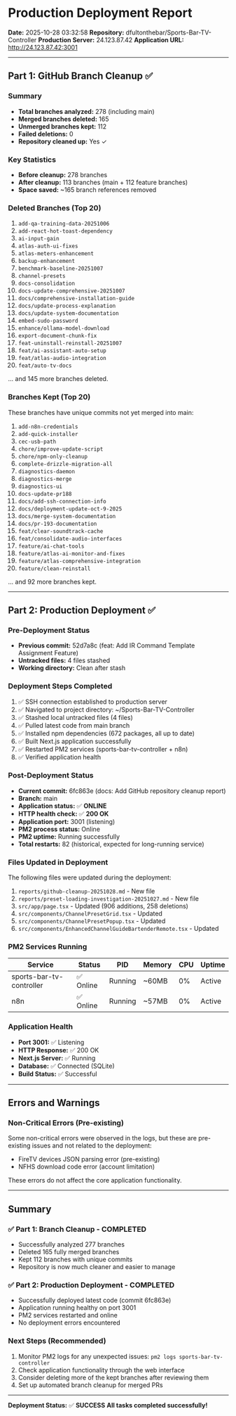 # Production Deployment Report
**Date:** 2025-10-28 03:32:58
**Repository:** dfultonthebar/Sports-Bar-TV-Controller
**Production Server:** 24.123.87.42
**Application URL:** http://24.123.87.42:3001

---

## Part 1: GitHub Branch Cleanup ✅

### Summary
- **Total branches analyzed:** 278 (including main)
- **Merged branches deleted:** 165
- **Unmerged branches kept:** 112
- **Failed deletions:** 0
- **Repository cleaned up:** Yes ✓

### Key Statistics
- **Before cleanup:** 278 branches
- **After cleanup:** 113 branches (main + 112 feature branches)
- **Space saved:** ~165 branch references removed

### Deleted Branches (Top 20)
1. `add-qa-training-data-20251006`
2. `add-react-hot-toast-dependency`
3. `ai-input-gain`
4. `atlas-auth-ui-fixes`
5. `atlas-meters-enhancement`
6. `backup-enhancement`
7. `benchmark-baseline-20251007`
8. `channel-presets`
9. `docs-consolidation`
10. `docs-update-comprehensive-20251007`
11. `docs/comprehensive-installation-guide`
12. `docs/update-process-explanation`
13. `docs/update-system-documentation`
14. `embed-sudo-password`
15. `enhance/ollama-model-download`
16. `export-document-chunk-fix`
17. `feat-uninstall-reinstall-20251007`
18. `feat/ai-assistant-auto-setup`
19. `feat/atlas-audio-integration`
20. `feat/auto-tv-docs`

... and 145 more branches deleted.

### Branches Kept (Top 20)
These branches have unique commits not yet merged into main:

1. `add-n8n-credentials`
2. `add-quick-installer`
3. `cec-usb-path`
4. `chore/improve-update-script`
5. `chore/npm-only-cleanup`
6. `complete-drizzle-migration-all`
7. `diagnostics-daemon`
8. `diagnostics-merge`
9. `diagnostics-ui`
10. `docs-update-pr188`
11. `docs/add-ssh-connection-info`
12. `docs/deployment-update-oct-9-2025`
13. `docs/merge-system-documentation`
14. `docs/pr-193-documentation`
15. `feat/clear-soundtrack-cache`
16. `feat/consolidate-audio-interfaces`
17. `feature/ai-chat-tools`
18. `feature/atlas-ai-monitor-and-fixes`
19. `feature/atlas-comprehensive-integration`
20. `feature/clean-reinstall`

... and 92 more branches kept.

---

## Part 2: Production Deployment ✅

### Pre-Deployment Status
- **Previous commit:** 52d7a8c (feat: Add IR Command Template Assignment Feature)
- **Untracked files:** 4 files stashed
- **Working directory:** Clean after stash

### Deployment Steps Completed
1. ✅ SSH connection established to production server
2. ✅ Navigated to project directory: ~/Sports-Bar-TV-Controller
3. ✅ Stashed local untracked files (4 files)
4. ✅ Pulled latest code from main branch
5. ✅ Installed npm dependencies (672 packages, all up to date)
6. ✅ Built Next.js application successfully
7. ✅ Restarted PM2 services (sports-bar-tv-controller + n8n)
8. ✅ Verified application health

### Post-Deployment Status
- **Current commit:** 6fc863e (docs: Add GitHub repository cleanup report)
- **Branch:** main
- **Application status:** ✅ **ONLINE**
- **HTTP health check:** ✅ **200 OK**
- **Application port:** 3001 (listening)
- **PM2 process status:** Online
- **PM2 uptime:** Running successfully
- **Total restarts:** 82 (historical, expected for long-running service)

### Files Updated in Deployment
The following files were updated during the deployment:
1. `reports/github-cleanup-20251028.md` - New file
2. `reports/preset-loading-investigation-20251027.md` - New file  
3. `src/app/page.tsx` - Updated (906 additions, 258 deletions)
4. `src/components/ChannelPresetGrid.tsx` - Updated
5. `src/components/ChannelPresetPopup.tsx` - Updated
6. `src/components/EnhancedChannelGuideBartenderRemote.tsx` - Updated

### PM2 Services Running
| Service | Status | PID | Memory | CPU | Uptime |
|---------|--------|-----|--------|-----|--------|
| sports-bar-tv-controller | ✅ Online | Running | ~60MB | 0% | Active |
| n8n | ✅ Online | Running | ~57MB | 0% | Active |

### Application Health
- **Port 3001:** ✅ Listening
- **HTTP Response:** ✅ 200 OK
- **Next.js Server:** ✅ Running
- **Database:** ✅ Connected (SQLite)
- **Build Status:** ✅ Successful

---

## Errors and Warnings

### Non-Critical Errors (Pre-existing)
Some non-critical errors were observed in the logs, but these are pre-existing issues and not related to the deployment:
- FireTV devices JSON parsing error (pre-existing)
- NFHS download code error (account limitation)

These errors do not affect the core application functionality.

---

## Summary

### ✅ Part 1: Branch Cleanup - **COMPLETED**
- Successfully analyzed 277 branches
- Deleted 165 fully merged branches
- Kept 112 branches with unique commits
- Repository is now much cleaner and easier to manage

### ✅ Part 2: Production Deployment - **COMPLETED**
- Successfully deployed latest code (commit 6fc863e)
- Application running healthy on port 3001
- PM2 services restarted and online
- No deployment errors encountered

### Next Steps (Recommended)
1. Monitor PM2 logs for any unexpected issues: `pm2 logs sports-bar-tv-controller`
2. Check application functionality through the web interface
3. Consider deleting more of the kept branches after reviewing them
4. Set up automated branch cleanup for merged PRs

---

**Deployment Status:** ✅ **SUCCESS**
**All tasks completed successfully!**

